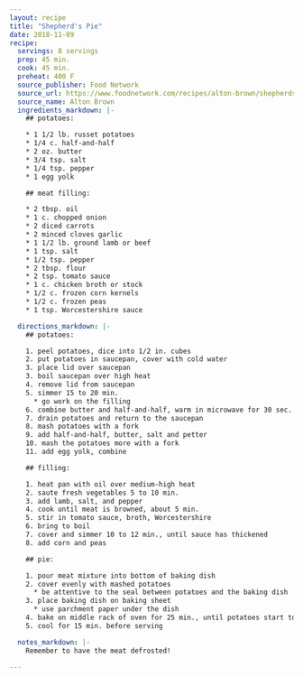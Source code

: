 ```yaml
---
layout: recipe
title: "Shepherd's Pie"
date: 2018-11-09
recipe:
  servings: 8 servings
  prep: 45 min.
  cook: 45 min.
  preheat: 400 F
  source_publisher: Food Network
  source_url: https://www.foodnetwork.com/recipes/alton-brown/shepherds-pie-recipe2-1942900
  source_name: Alton Brown
  ingredients_markdown: |-
    ## potatoes:

    * 1 1/2 lb. russet potatoes
    * 1/4 c. half-and-half
    * 2 oz. butter
    * 3/4 tsp. salt
    * 1/4 tsp. pepper
    * 1 egg yolk

    ## meat filling:

    * 2 tbsp. oil
    * 1 c. chopped onion
    * 2 diced carrots
    * 2 minced cloves garlic
    * 1 1/2 lb. ground lamb or beef
    * 1 tsp. salt
    * 1/2 tsp. pepper
    * 2 tbsp. flour
    * 2 tsp. tomato sauce
    * 1 c. chicken broth or stock
    * 1/2 c. frozen corn kernels
    * 1/2 c. frozen peas
    * 1 tsp. Worcestershire sauce

  directions_markdown: |-
    ## potatoes:

    1. peel potatoes, dice into 1/2 in. cubes
    2. put potatoes in saucepan, cover with cold water
    3. place lid over saucepan
    3. boil saucepan over high heat
    4. remove lid from saucepan
    5. simmer 15 to 20 min.
      * go work on the filling
    6. combine butter and half-and-half, warm in microwave for 30 sec.
    7. drain potatoes and return to the saucepan
    8. mash potatoes with a fork
    9. add half-and-half, butter, salt and petter
    10. mash the potatoes more with a fork
    11. add egg yolk, combine

    ## filling:

    1. heat pan with oil over medium-high heat
    2. saute fresh vegetables 5 to 10 min.
    3. add lamb, salt, and pepper
    4. cook until meat is browned, about 5 min.
    5. stir in tomato sauce, broth, Worcestershire
    6. bring to boil
    7. cover and simmer 10 to 12 min., until sauce has thickened
    8. add corn and peas

    ## pie:

    1. pour meat mixture into bottom of baking dish
    2. cover evenly with mashed potatoes
      * be attentive to the seal between potatoes and the baking dish
    3. place baking dish on baking sheet
      * use parchment paper under the dish
    4. bake on middle rack of oven for 25 min., until potatoes start to brown
    5. cool for 15 min. before serving

  notes_markdown: |-
    Remember to have the meat defrosted!

---
```

